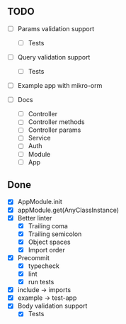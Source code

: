 ## TODO
- [ ] Params validation support
  - [ ] Tests
- [ ] Query validation support
  - [ ] Tests
- [ ] Example app with mikro-orm

- [ ] Docs
  - [ ] Controller
  - [ ] Controller methods
  - [ ] Controller params
  - [ ] Service
  - [ ] Auth
  - [ ] Module
  - [ ] App

## Done

- [x] AppModule.init
- [x] appModule.get(AnyClassInstance)
- [x] Better linter
  - [x] Trailing coma
  - [x] Trailing semicolon
  - [x] Object spaces
  - [x] Import order
- [x] Precommit
  - [x] typecheck
  - [x] lint
  - [x] run tests
- [x] include -> imports
- [x] example -> test-app
- [x] Body validation support
  - [x] Tests